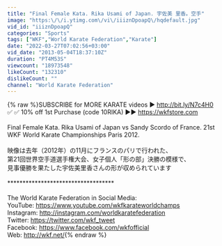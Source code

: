 ```yaml
---
title: "Final Female Kata. Rika Usami of Japan. 宇佐美 里香。空手"
image: "https:\/\/i.ytimg.com\/vi\/iiiznDpoapQ\/hqdefault.jpg"
vid_id: "iiiznDpoapQ"
categories: "Sports"
tags: ["WKF","World Karate Federation","Karate"]
date: "2022-03-27T07:02:56+03:00"
vid_date: "2013-05-04T18:37:10Z"
duration: "PT4M53S"
viewcount: "18973548"
likeCount: "132310"
dislikeCount: ""
channel: "World Karate Federation"
---
```

{% raw %}SUBSCRIBE for MORE KARATE videos ► <a rel="nofollow" target="blank" href="http://bit.ly/N7c4H0">http://bit.ly/N7c4H0</a><br />✅ ✅ 10% off 1st Purchase (code 10RIKA) ►► <a rel="nofollow" target="blank" href="https://wkfstore.com">https://wkfstore.com</a><br /><br />Final Female Kata. Rika Usami of Japan vs Sandy Scordo of France. 21st WKF World Karate Championships Paris 2012.<br /><br />映像は去年（2012年）の11月にフランスのパリで行われた、<br />第21回世界空手道選手権大会、女子個人「形の部」決勝の模様で、<br />見事優勝を果たした宇佐美里香さんの形が収められています<br /><br />***********************************<br /><br />The World Karate Federation in Social Media:<br />YouTube: <a rel="nofollow" target="blank" href="https://www.youtube.com/wkfkarateworldchamps">https://www.youtube.com/wkfkarateworldchamps</a><br />Instagram: <a rel="nofollow" target="blank" href="http://instagram.com/worldkaratefederation">http://instagram.com/worldkaratefederation</a><br />Twitter: <a rel="nofollow" target="blank" href="https://twitter.com/wkf_tweet">https://twitter.com/wkf_tweet</a><br />Facebook: <a rel="nofollow" target="blank" href="https://www.facebook.com/wkfofficial">https://www.facebook.com/wkfofficial</a><br />Web: <a rel="nofollow" target="blank" href="http://wkf.net/">http://wkf.net/</a>{% endraw %}
